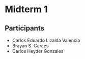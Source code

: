 # Midterm 1

## Participants
- Carlos Eduardo Lizalda Valencia
- Brayan S. Garces
- Carlos Heyder Gonzales